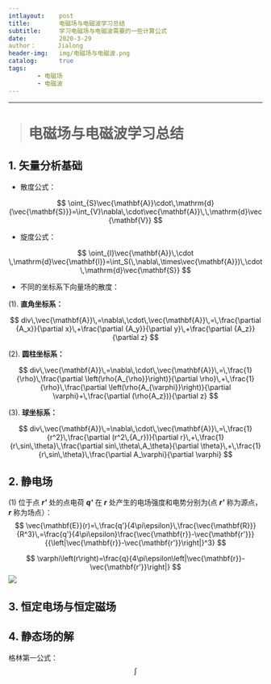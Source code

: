 ```yaml
---
intlayout:    post
title:        电磁场与电磁波学习总结
subtitle:     学习电磁场与电磁波需要的一些计算公式
date:         2020-3-29
author：      Jialong
header-img:   img/电磁场与电磁波.png
catalog:      true
tags:
        - 电磁场
        - 电磁波
---
```


---

> # 电磁场与电磁波学习总结



 ## 1. 矢量分析基础

- 散度公式：

$$
\oint_{S}\vec{\mathbf{A}}\cdot\,\mathrm{d}{\vec{\mathbf{S}}}=\int_{V}\nabla\,\cdot\vec{\mathbf{A}}\,\,\mathrm{d}\vec{\mathbf{V}}
$$




- 旋度公式：

$$
\oint_{l}\vec{\mathbf{A}}\,\cdot \,\mathrm{d}\vec{\mathbf{l}}=\int_S(\,\nabla\,\times\vec{\mathbf{A}})\,\cdot\,\mathrm{d}\vec{\mathbf{S}}
$$





- 不同的坐标系下向量场的散度：



(1). **直角坐标系：**




$$
div\,\vec{\mathbf{A}}\,=\nabla\,\cdot\,\vec{\mathbf{A}}\,=\,\frac{\partial {A_x}}{\partial x}\,+\frac{\partial {A_y}}{\partial y}\,+\frac{\partial {A_z}}{\partial z}
$$

(2). **圆柱坐标系：**




$$
div\,\vec{\mathbf{A}}\,=\nabla\,\cdot\,\vec{\mathbf{A}}\,=\,\frac{1}{\rho}\,\frac{\partial \left(\rho{A_{\rho}}\right)}{\partial \rho}\,+\,\frac{1}{\rho}\,\frac{\partial \left(\rho{A_{\varphi}}\right)}{\partial \varphi}+\,\frac{\partial (\rho{A_z})}{\partial z}
$$

(3). **球坐标系：**




$$
div\,\vec{\mathbf{A}}\,=\nabla\,\cdot\,\vec{\mathbf{A}}\,=\,\frac{1}{r^2}\,\frac{\partial (r^2\,{A_r})}{\partial r}\,+\,\frac{1}{r\,sin\,\theta}\,\frac{\partial sin\,\theta\,A_\theta}{\partial \theta}\,+\,\frac{1}{r\,sin\,\theta}\,\frac{\partial A_\varphi}{\partial \varphi}
$$

 ## 2. 静电场

(1) 位于点 ***r'*** 处的点电荷 ***q'*** 在 ***r*** 处产生的电场强度和电势分别为(点 ***r'*** 称为源点，***r*** 称为场点）：
$$
\vec{\mathbf{E}}(r)=\,\frac{q'}{4\pi\epsilon}\,\frac{\vec{\mathbf{R}}}{R^3}\,=\frac{q'}{4\pi\epsilon}\frac{\vec{\mathbf{r}}-\vec{\mathbf{r'}}}{{\left|\vec{\mathbf{r}}-\vec{\mathbf{r'}}\right|}^3}
$$






$$
\varphi\left(r\right)=\frac{q}{4\pi\epsilon\left|\vec{\mathbf{r}}-\vec{\mathbf{r'}}\right|}
$$
![](https://raw.githubusercontent.com/Jialong-c/images/master/Blog/电场强度)

## 3. 恒定电场与恒定磁场

 ## 4. 静态场的解

格林第一公式：
$$
\int
$$
